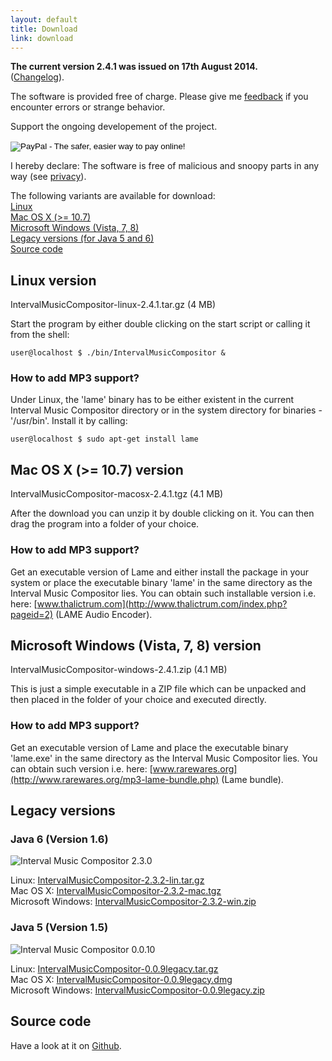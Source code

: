 ```yaml
---
layout: default
title: Download
link: download
---
```


**The current version 2.4.1 was issued on 17th August 2014.**<br/>
([Changelog](https://raw.githubusercontent.com/nwaldispuehl/interval-music-compositor/master/intervalmusiccompositor.build/documentation/retorte_IntervalMusicCompositor_changelog.txt)).

The software is provided free of charge. Please give me [feedback](feedback_support) if you encounter errors or strange behavior.

Support the ongoing developement of the project.
<p>
<form action="https://www.paypal.com/cgi-bin/webscr" method="post" target="_top">
<input type="hidden" name="cmd" value="_s-xclick">
<input type="hidden" name="hosted_button_id" value="QFFW7M2BAEANQ">
<input type="image" src="https://www.paypalobjects.com/en_US/i/btn/btn_donateCC_LG.gif" border="0" name="submit" alt="PayPal - The safer, easier way to pay online!">
<img alt="" border="0" src="https://www.paypalobjects.com/en_US/i/scr/pixel.gif" width="1" height="1">
</form>
</p>

I hereby declare: The software is free of malicious and snoopy parts in any way (see [privacy](et_cetera/#privacy)).

The following variants are available for download: <br/>
[Linux](#linux) <br/>
[Mac OS X (>= 10.7)](#osx) <br/>
[Microsoft Windows (Vista, 7, 8)](#windows) <br/>
[Legacy versions (for Java 5 and 6)](#legacy) <br/>
[Source code](#source) 


<a name="linux"></a>
## Linux version

IntervalMusicCompositor-linux-2.4.1.tar.gz (4 MB)

Start the program by either double clicking on the start script or calling it from the shell:

    user@localhost $ ./bin/IntervalMusicCompositor &

### How to add MP3 support?
Under Linux, the 'lame' binary has to be either existent in the current Interval Music Compositor directory or in the system directory for binaries - '/usr/bin'. Install it by calling:

    user@localhost $ sudo apt-get install lame

<a name="osx"></a>
## Mac OS X (>= 10.7) version

IntervalMusicCompositor-macosx-2.4.1.tgz (4.1 MB)

After the download you can unzip it by double clicking on it. You can then drag the program into a folder of your choice.

### How to add MP3 support?
Get an executable version of Lame and either install the package in your system or place the executable binary 'lame' in the same directory as the Interval Music Compositor lies. You can obtain such installable version i.e. here: [www.thalictrum.com](http://www.thalictrum.com/index.php?pageid=2) (LAME Audio Encoder).

<a name="windows"></a>
## Microsoft Windows (Vista, 7, 8) version

IntervalMusicCompositor-windows-2.4.1.zip (4.1 MB)

This is just a simple executable in a ZIP file which can be unpacked and then placed in the folder of your choice and executed directly.

### How to add MP3 support?
Get an executable version of Lame and place the executable binary 'lame.exe' in the same directory as the Interval Music Compositor lies. You can obtain such version i.e. here: [www.rarewares.org](http://www.rarewares.org/mp3-lame-bundle.php) (Lame bundle).

<a name="legacy"></a>
## Legacy versions

### Java 6 (Version 1.6)
![Interval Music Compositor 2.3.0](/interval-music-compositor/img/imc-2.3.0.jpg)

Linux: [IntervalMusicCompositor-2.3.2-lin.tar.gz](/interval-music-compositor/resources/IntervalMusicCompositor-2.3.2-lin.tar.gz) <br/>
Mac OS X: [IntervalMusicCompositor-2.3.2-mac.tgz](/interval-music-compositor/resources/IntervalMusicCompositor-2.3.2-mac.tgz) <br/>
Microsoft Windows: [IntervalMusicCompositor-2.3.2-win.zip](/interval-music-compositor/resources/IntervalMusicCompositor-2.3.2-win.zip)

### Java 5 (Version 1.5)
![Interval Music Compositor 0.0.10](/interval-music-compositor/img/imc-0.0.10.jpg)

Linux: [IntervalMusicCompositor-0.0.9legacy.tar.gz](/interval-music-compositor/resources/IntervalMusicCompositor-0.0.9legacy.tar.gz) <br/>
Mac OS X: [IntervalMusicCompositor-0.0.9legacy.dmg](/interval-music-compositor/resources/IntervalMusicCompositor-0.0.9legacy.dmg) <br/>
Microsoft Windows: [IntervalMusicCompositor-0.0.9legacy.zip](/interval-music-compositor/resources/IntervalMusicCompositor-0.0.9legacy.zip)

<a name="source"></a>
## Source code
Have a look at it on [Github](https://github.com/nwaldispuehl/interval-music-compositor).
